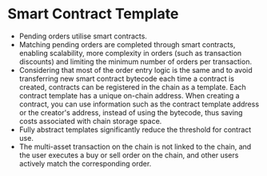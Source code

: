 # Smart Contract Template

*	Pending orders utilise smart contracts.
*	Matching pending orders are completed through smart contracts, enabling scalability, more complexity in orders (such as transaction discounts) and limiting the minimum number of orders per transaction. 
*	Considering that most of the order entry logic is the same and to avoid transferring new smart contract bytecode each time a contract is created, contracts can be registered in the chain as a template. Each contract template has a unique on-chain address. When creating a contract, you can use information such as the contract template address or the creator's address, instead of using the bytecode, thus saving costs associated with chain storage space.
*	Fully abstract templates significantly reduce the threshold for contract use.
*	The multi-asset transaction on the chain is not linked to the chain, and the user executes a buy or sell order on the chain, and other users actively match the corresponding order. 
